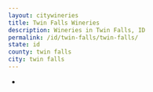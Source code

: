```yaml
---
layout: citywineries
title: Twin Falls Wineries
description: Wineries in Twin Falls, ID
permalink: /id/twin-falls/twin-falls/
state: id
county: twin falls
city: twin falls
---
```

-
